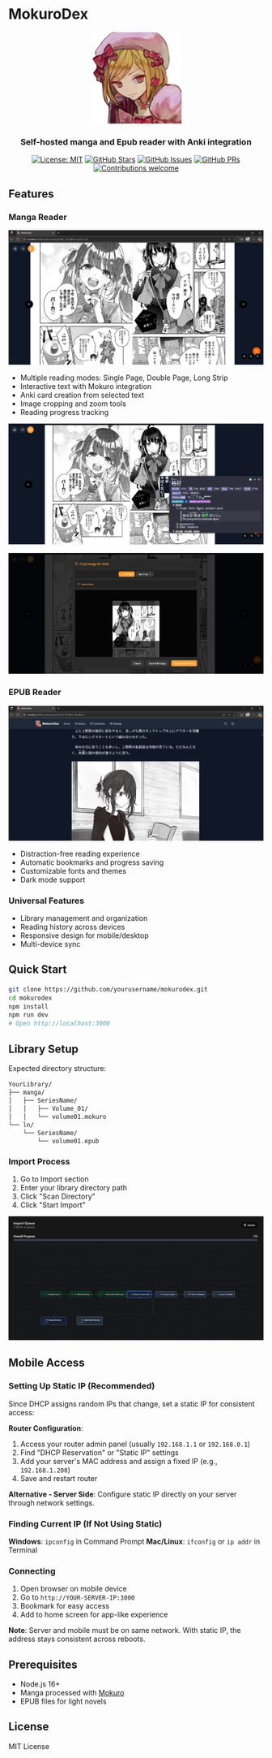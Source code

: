 # MokuroDex

<div align="center">
  <img src="public/logo.png" alt="MokuroDex Logo" width="180"/>
  <h3>Self-hosted manga and Epub reader with Anki integration</h3>
  
  [![License: MIT](https://img.shields.io/badge/License-MIT-blue.svg)](https://opensource.org/licenses/MIT)
  [![GitHub Stars](https://img.shields.io/github/stars/tranhuy105/mokurodex?style=social)](https://github.com/tranhuy105/mokurodex/stargazers)
  [![GitHub Issues](https://img.shields.io/github/issues/tranhuy105/mokurodex)](https://github.com/tranhuy105/mokurodex/issues)
  [![GitHub PRs](https://img.shields.io/github/issues-pr/tranhuy105/mokurodex)](https://github.com/tranhuy105/mokurodex/pulls)
  [![Contributions welcome](https://img.shields.io/badge/contributions-welcome-brightgreen.svg)](https://github.com/tranhuy105/mokurodex/blob/main/CONTRIBUTING.md)
  
</div>

## Features

### Manga Reader
![Manga reader with dual-page view](public/manga-reader.png)

- Multiple reading modes: Single Page, Double Page, Long Strip
- Interactive text with Mokuro integration
- Anki card creation from selected text
- Image cropping and zoom tools
- Reading progress tracking

![Interactive text selection with Anki export](public/anki-intergration.png)

![Image Cropper and sent directly to Anki Card](public/image-cropper.png)

### EPUB Reader
![Clean EPUB interface](public/epub-reader.png)

- Distraction-free reading experience
- Automatic bookmarks and progress saving
- Customizable fonts and themes
- Dark mode support

### Universal Features
- Library management and organization
- Reading history across devices
- Responsive design for mobile/desktop
- Multi-device sync

## Quick Start

```bash
git clone https://github.com/yourusername/mokurodex.git
cd mokurodex
npm install
npm run dev
# Open http://localhost:3000
```

## Library Setup

Expected directory structure:
```
YourLibrary/
├── manga/
│   ├── SeriesName/
│   │   ├── Volume_01/
│   │   └── volume01.mokuro
└── ln/
    └── SeriesName/
        └── volume01.epub
```

### Import Process

1. Go to Import section
2. Enter your library directory path  
3. Click "Scan Directory"
4. Click "Start Import"

![Import progress](public/import-progress.png)

## Mobile Access

### Setting Up Static IP (Recommended)

Since DHCP assigns random IPs that change, set a static IP for consistent access:

**Router Configuration**:
1. Access your router admin panel (usually `192.168.1.1` or `192.168.0.1`)
2. Find "DHCP Reservation" or "Static IP" settings
3. Add your server's MAC address and assign a fixed IP (e.g., `192.168.1.200`)
4. Save and restart router

**Alternative - Server Side**:
Configure static IP directly on your server through network settings.

### Finding Current IP (If Not Using Static)

**Windows**: `ipconfig` in Command Prompt
**Mac/Linux**: `ifconfig` or `ip addr` in Terminal

### Connecting
1. Open browser on mobile device
2. Go to `http://YOUR-SERVER-IP:3000`
3. Bookmark for easy access
4. Add to home screen for app-like experience

**Note**: Server and mobile must be on same network. With static IP, the address stays consistent across reboots.

## Prerequisites

- Node.js 16+
- Manga processed with [Mokuro](https://github.com/kha-white/mokuro)
- EPUB files for light novels

## License

MIT License